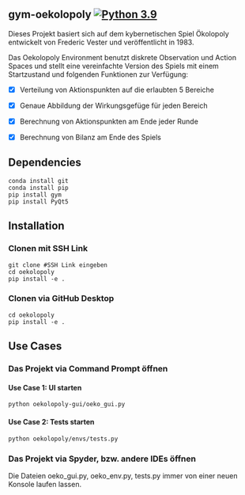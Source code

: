 ## gym-oekolopoly [![Python 3.9](https://img.shields.io/badge/python-3.9-blue)](https://img.shields.io/badge/python-3.9-blue)

Dieses Projekt basiert sich auf dem kybernetischen Spiel Ökolopoly entwickelt von Frederic Vester und veröffentlicht in 1983. 

Das Oekolopoly Environment benutzt diskrete Observation und Action Spaces und stellt eine vereinfachte Version des Spiels mit einem Startzustand und folgenden Funktionen zur Verfügung:
- [x] Verteilung von Aktionspunkten auf die erlaubten 5 Bereiche
- [x] Genaue Abbildung der Wirkungsgefüge für jeden Bereich
- [x] Berechnung von Aktionspunkten am Ende jeder Runde
- [x] Berechnung von Bilanz am Ende des Spiels


## Dependencies
```
conda install git
conda install pip
pip install gym
pip install PyQt5
```

## Installation
### Clonen mit SSH Link
```
git clone #SSH Link eingeben
cd oekolopoly
pip install -e .
```

### Clonen via GitHub Desktop 
```
cd oekolopoly
pip install -e .
```

## Use Cases
### Das Projekt via Command Prompt öffnen
#### Use Case 1: UI starten
```
python oekolopoly-gui/oeko_gui.py
```

#### Use Case 2: Tests starten
```
python oekolopoly/envs/tests.py
```

### Das Projekt via Spyder, bzw. andere IDEs öffnen
Die Dateien oeko_gui.py, oeko_env.py, tests.py immer von einer neuen Konsole laufen lassen.
